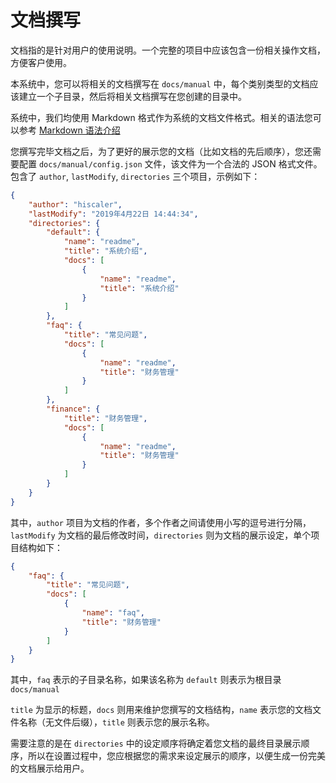 文档撰写
=======

文档指的是针对用户的使用说明。一个完整的项目中应该包含一份相关操作文档，方便客户使用。

本系统中，您可以将相关的文档撰写在 `docs/manual` 中，每个类别类型的文档应该建立一个子目录，然后将相关文档撰写在您创建的目录中。

系统中，我们均使用 Markdown 格式作为系统的文档文件格式。相关的语法您可以参考 [Markdown 语法介绍](https://coding.net/help/doc/project/markdown.html)

您撰写完毕文档之后，为了更好的展示您的文档（比如文档的先后顺序），您还需要配置 `docs/manual/config.json` 文件，该文件为一个合法的 JSON 格式文件。包含了 `author`, `lastModify`, `directories` 三个项目，示例如下：
```json
{
    "author": "hiscaler",
    "lastModify": "2019年4月22日 14:44:34",
    "directories": {
        "default": {
            "name": "readme",
            "title": "系统介绍",
            "docs": [
                {
                    "name": "readme",
                    "title": "系统介绍"
                }
            ]
        },
        "faq": {
            "title": "常见问题",
            "docs": [
                {
                    "name": "readme",
                    "title": "财务管理"
                }
            ]
        },
        "finance": {
            "title": "财务管理",
            "docs": [
                {
                    "name": "readme",
                    "title": "财务管理"
                }
            ]
        }
    }
}
``` 
其中，`author` 项目为文档的作者，多个作者之间请使用小写的逗号进行分隔，`lastModify` 为文档的最后修改时间，`directories` 则为文档的展示设定，单个项目结构如下：
```json
{
    "faq": {
        "title": "常见问题",
        "docs": [
            {
                "name": "faq",
                "title": "财务管理"
            }
        ]
    }
}
```
其中，`faq` 表示的子目录名称，如果该名称为 `default` 则表示为根目录 `docs/manual`

`title` 为显示的标题，`docs` 则用来维护您撰写的文档结构，`name` 表示您的文档文件名称（无文件后缀），`title` 则表示您的展示名称。

需要注意的是在 `directories` 中的设定顺序将确定着您文档的最终目录展示顺序，所以在设置过程中，您应根据您的需求来设定展示的顺序，以便生成一份完美的文档展示给用户。